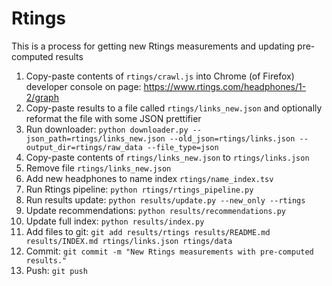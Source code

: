 # Rtings
This is a process for getting new Rtings measurements and updating pre-computed results

1. Copy-paste contents of `rtings/crawl.js` into Chrome (of Firefox) developer console on page:
https://www.rtings.com/headphones/1-2/graph
2. Copy-paste results to a file called `rtings/links_new.json` and optionally reformat the file with some JSON prettifier
3. Run downloader:
`python downloader.py --json_path=rtings/links_new.json --old_json=rtings/links.json --output_dir=rtings/raw_data --file_type=json`
4. Copy-paste contents of `rtings/links_new.json` to `rtings/links.json`
5. Remove file `rtings/links_new.json`
6. Add new headphones to name index `rtings/name_index.tsv`
7. Run Rtings pipeline: `python rtings/rtings_pipeline.py`
8. Run results update: `python results/update.py --new_only --rtings`
9. Update recommendations: `python results/recommendations.py`
10. Update full index: `python results/index.py`
11. Add files to git: `git add results/rtings results/README.md results/INDEX.md rtings/links.json rtings/data`
12. Commit: `git commit -m "New Rtings measurements with pre-computed results."`
13. Push: `git push`
